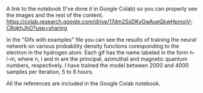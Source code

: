 A link to the notebook (I've done it in Google Colab) so you can properly see the images and the rest of the content.
https://colab.research.google.com/drive/17dm2SsDKvGwAueQkwHpmxjV-CRqkhJhO?usp=sharing

In the "Gifs with examples" file you can see the results of training the neural network on various probability density functions coresponding to the electron in the hydrogen atom. Each gif has the name labeled in the form n-l-m, where n, l and m are the principal, azimuthal and magnetic quantum numbers, respectively. I have trained the model between 2000 and 4000 samples per iteration, 5 to 8 hours.

All the references are included in the Google Colab notebook.
